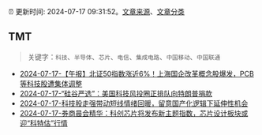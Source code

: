 :alarm_clock: 更新时间: 2024-07-17 09:31:52。[文章来源](/README.md)、[文章分类](/TAGS.md)

## TMT


> 关键字：`科技`、`半导体`、`芯片`、`电信`、`集成电路`、`中国移动`、`中国联通`



- [2024-07-17-【午报】北证50指数涨近6%！上海国企改革概念股爆发，PCB等科技股遭集体调整](https://www.cls.cn/detail/1736102) 
- [2024-07-17-“硅谷严选”：美国科技风投圈正排队向特朗普捐款](https://www.cls.cn/detail/1735957) 
- [2024-07-17-科技股走强带动短线情绪回暖，留意国产化逻辑下延伸性机会](https://www.cls.cn/detail/1735915) 
- [2024-07-17-券商晨会精华：科创芯片将发布新主题指数，芯片设计板块或迎“科特估”行情](https://www.cls.cn/detail/1735840) 
